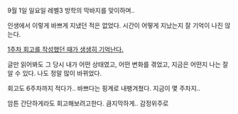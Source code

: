 
9월 1일 일요일 레벨3 방학의 막바지를 맞이하며..

인생에서 이렇게 바쁘게 지냈던 적은 없었다.
시간이 어떻게 지났는지 잘 기억이 나진 않는다.


[1주차 회고를 작성했던 때가 생생히 기억난다.](https://jong2.xyz/post/%EC%9A%B0%EC%95%84%ED%95%9C%ED%85%8C%ED%81%AC%EC%BD%94%EC%8A%A4%201%EC%A3%BC%EC%B0%A8%20%ED%9A%8C%EA%B3%A0) 

글만 읽어봐도 그 당시 내가 어떤 상태였고, 어떤 변화를 겪었고, 지금은 어떤지 나는 잘 알 수 있다.
나도 정말 많이 바뀌었다. 

회고도 6주차까지 적다가.. 바쁘다는 핑계로 내팽겨쳤다. 지금이 몇 주차지..

암튼 간단하게라도 회고해보려고한다. 큼지막하게.. 감정위주로

